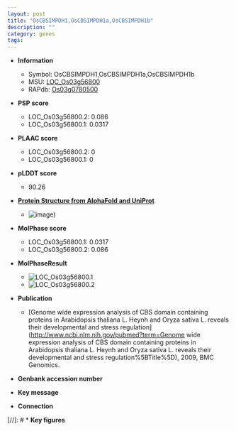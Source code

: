 ```yaml
---
layout: post
title: "OsCBSIMPDH1,OsCBSIMPDH1a,OsCBSIMPDH1b"
description: ""
category: genes
tags: 
---
```


* **Information**  
    + Symbol: OsCBSIMPDH1,OsCBSIMPDH1a,OsCBSIMPDH1b  
    + MSU: [LOC_Os03g56800](http://rice.plantbiology.msu.edu/cgi-bin/ORF_infopage.cgi?orf=LOC_Os03g56800)  
    + RAPdb: [Os03g0780500](http://rapdb.dna.affrc.go.jp/viewer/gbrowse_details/irgsp1?name=Os03g0780500)  

* **PSP score**  
    + LOC_Os03g56800.2: 0.086 
    + LOC_Os03g56800.1: 0.0317 

* **PLAAC score**  
    + LOC_Os03g56800.2: 0 
    + LOC_Os03g56800.1: 0 

* **pLDDT score**
    + 90.26

* **[Protein Structure from AlphaFold and UniProt](https://www.uniprot.org/uniprotkb/Q9AY75/entry#structure)**
    + ![image](https://ricepsp.github.io/images/Q9/AF-Q9AY75-F1.png))

* **MolPhase score**
    + LOC_Os03g56800.1: 0.0317
    + LOC_Os03g56800.2: 0.086

* **MolPhaseResult**
    + ![LOC_Os03g56800.1](https://ricepsp.github.io/pictures/LOC_Os03g/LOC_Os03g56800.1.png)
    + ![LOC_Os03g56800.2](https://ricepsp.github.io/pictures/LOC_Os03g/LOC_Os03g56800.2.png)

* **Publication**  
    + [Genome wide expression analysis of CBS domain containing proteins in Arabidopsis thaliana L. Heynh and Oryza sativa L. reveals their developmental and stress regulation](http://www.ncbi.nlm.nih.gov/pubmed?term=Genome wide expression analysis of CBS domain containing proteins in Arabidopsis thaliana L. Heynh and Oryza sativa L. reveals their developmental and stress regulation%5BTitle%5D), 2009, BMC Genomics.

* **Genbank accession number**  

* **Key message**  

* **Connection**  

[//]: # * **Key figures**  


